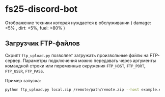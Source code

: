 # fs25-discord-bot

Отображение техники которая нуждается в обслуживании
( damage: <5% , dirt: <5%, fuel: >80% )

## Загрузчик FTP-файлов

Скрипт `ftp_upload.py` позволяет загружать произвольные файлы на FTP-сервер.
Параметры подключения можно передавать через аргументы командной строки
или переменные окружения `FTP_HOST`, `FTP_PORT`, `FTP_USER`, `FTP_PASS`.

Пример запуска:

```bash
python ftp_upload.py local.zip /remote/path/remote.zip --host example.com --user user --password pass
```

